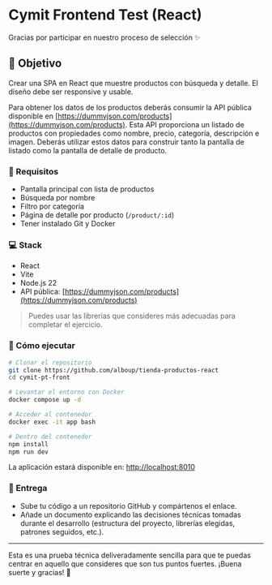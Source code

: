 # Cymit Frontend Test (React)

Gracias por participar en nuestro proceso de selección ✨

## 🧪 Objetivo

Crear una SPA en React que muestre productos con búsqueda y detalle. El diseño debe ser responsive y usable.

Para obtener los datos de los productos deberás consumir la API pública disponible en [https://dummyjson.com/products](https://dummyjson.com/products). Esta API proporciona un listado de productos con propiedades como nombre, precio, categoría, descripción e imagen. Deberás utilizar estos datos para construir tanto la pantalla de listado como la pantalla de detalle de producto.

### 📜 Requisitos

- Pantalla principal con lista de productos
- Búsqueda por nombre
- Filtro por categoría
- Página de detalle por producto (`/product/:id`)
- Tener instalado Git y Docker

### 💻 Stack

- React
- Vite
- Node.js 22
- API pública: [https://dummyjson.com/products](https://dummyjson.com/products)

> Puedes usar las librerías que consideres más adecuadas para completar el ejercicio.

### 🚀 Cómo ejecutar

```bash
# Clonar el repositorio
git clone https://github.com/alboup/tienda-productos-react
cd cymit-pt-front

# Levantar el entorno con Docker
docker compose up -d

# Acceder al contenedor
docker exec -it app bash

# Dentro del contenedor
npm install
npm run dev
```

La aplicación estará disponible en: [http://localhost:8010](http://localhost:8010)

### 📄 Entrega

- Sube tu código a un repositorio GitHub y compártenos el enlace.
- Añade un documento explicando las decisiones técnicas tomadas durante el desarrollo (estructura del proyecto,
librerías elegidas, patrones seguidos, etc.).

---
Esta es una prueba técnica deliveradamente sencilla para que te puedas centrar en aquello que consideres que son tus puntos fuertes.
¡Buena suerte y gracias! 🙌

